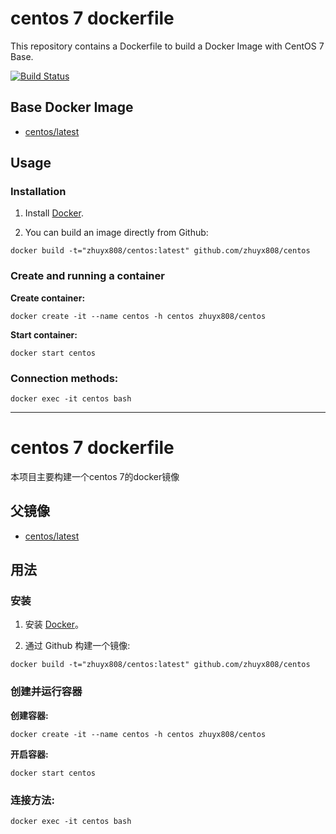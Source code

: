 # centos 7 dockerfile

This repository contains a Dockerfile to build a Docker Image with CentOS 7 Base.

[![Build Status](https://travis-ci.org/zhuyx808/centos.svg?branch=master)](https://travis-ci.org/zhuyx808/centos)

## Base Docker Image

* [centos/latest](https://registry.hub.docker.com/_/centos/)

## Usage

### Installation

1. Install [Docker](https://www.docker.com/).

2. You can build an image directly from Github:

```
docker build -t="zhuyx808/centos:latest" github.com/zhuyx808/centos
```

### Create and running a container

**Create container:**

```
docker create -it --name centos -h centos zhuyx808/centos
```

**Start container:**

```
docker start centos
```


### Connection methods:

```
docker exec -it centos bash
```
***
# centos 7 dockerfile

本项目主要构建一个centos 7的docker镜像

## 父镜像

* [centos/latest](https://registry.hub.docker.com/_/centos/)

## 用法

### 安装

1. 安装 [Docker](https://www.docker.com/)。

2. 通过 Github 构建一个镜像:

```
docker build -t="zhuyx808/centos:latest" github.com/zhuyx808/centos
```

### 创建并运行容器

**创建容器:**

```
docker create -it --name centos -h centos zhuyx808/centos
```

**开启容器:**

```
docker start centos
```

### 连接方法:

```
docker exec -it centos bash
```
